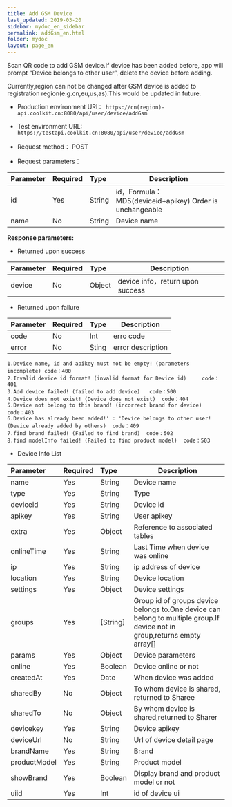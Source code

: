 ```yaml
---
title: Add GSM Device
last_updated: 2019-03-20
sidebar: mydoc_en_sidebar
permalink: addGsm_en.html
folder: mydoc
layout: page_en
---
```


Scan QR code to add GSM device.If device has been added before, app will prompt “Device belongs to other user”, delete the device before adding.

Currently,region can not be changed after GSM device is added to registration region(e.g.cn,eu,us,as).This would be updated in future.

- Production environment URL: ``` https://cn(region)-api.coolkit.cn:8080/api/user/device/addGsm``` 

- Test environment URL: ``` https://testapi.coolkit.cn:8080/api/user/device/addGsm``` 

- Request method： POST

- Request parameters：

|Parameter|Required|Type|Description|
|:----    |:---|:----- |-----   |
|id     |Yes  |String | id，Formula：MD5(deviceid+apikey) Order is unchangeable |
|name |No  |String | Device name |

**Response parameters:**
- Returned upon success

|Parameter|Required|Type|Description|
|:----    |:---|:----- |-----   |
|device |No  |Object | device info，return upon success  |

- Returned upon failure

|Parameter|Required|Type|Description|
|:----    |:---|:----- |-----   |
|code |No  |Int | erro code  |
|error |No  |Sting | error description  |

```
1.Device name, id and apikey must not be empty! (parameters incomplete) code：400
2.Invalid device id format! (invalid format for Device id)     code：401
3.Add device failed! (failed to add device)   code：500
4.Device does not exist! (Device does not exist)  code：404
5.Device not belong to this brand! (incorrect brand for device)  code：403
6.Device has already been added!' : 'Device belongs to other user! (Device already added by others)  code：409
7.find brand failed! (Failed to find brand)  code：502
8.find modelInfo failed! (Failed to find product model)  code：503
```

- Device Info List

|Parameter|Required|Type|Description|
|:----    |:---|:----- |-----   |
|name |Yes  |String | Device name  |
|type |Yes  |String | Type  |
|deviceid |Yes  |String | Device id  |
|apikey |Yes  |String | User apikey  |
|extra |Yes  |Object | Reference to associated tables  |
|onlineTime |Yes  |String | Last Time when device was online  |
|ip |Yes  |String | ip address of device  |
|location |Yes  |String | Device location  |
|settings |Yes  |Object | Device settings  |
|groups |Yes  | [String] | Group id of groups device belongs to.One device can belong to multiple group.If device not in group,returns empty array[]  |
|params |Yes  |Object | Device parameters  |
|online |Yes  |Boolean | Device online or not  |
|createdAt |Yes  |Date | When device was added  |
|sharedBy |No  |Object | To whom device is shared, returned to Sharee  |
|sharedTo |No  |Object | By whom device is shared,returned to Sharer  |
|devicekey |Yes  |String | Device apikey  |
|deviceUrl |No  |String | Url of device detail page  |
|brandName |Yes  |String | Brand  |
|productModel |Yes  |String | Product model  |
|showBrand |Yes  |Boolean | Display brand and product model or not  |
|uiid |Yes  | Int | id of device ui  |



